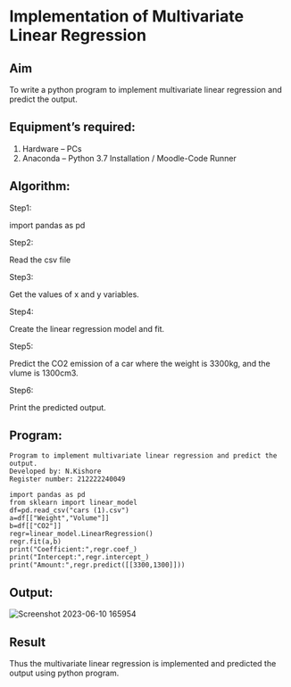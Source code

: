 # Implementation of Multivariate Linear Regression
## Aim
To write a python program to implement multivariate linear regression and predict the output.
## Equipment’s required:
1.	Hardware – PCs
2.	Anaconda – Python 3.7 Installation / Moodle-Code Runner
## Algorithm:

Step1:

import pandas as pd

Step2:

Read the csv file

Step3:

Get the values of x and y variables.

Step4:

Create the linear regression model and fit.

Step5:

Predict the CO2 emission of a car where the weight is 3300kg, and the vlume is 1300cm3.

Step6:

Print the predicted output.

## Program:
```
Program to implement multivariate linear regression and predict the output.
Developed by: N.Kishore
Register number: 212222240049

import pandas as pd
from sklearn import linear_model
df=pd.read_csv("cars (1).csv")
a=df[["Weight","Volume"]]
b=df[["CO2"]]
regr=linear_model.LinearRegression()
regr.fit(a,b)
print("Coefficient:",regr.coef_)
print("Intercept:",regr.intercept_)
print("Amount:",regr.predict([[3300,1300]]))
```
## Output:

![Screenshot 2023-06-10 165954](https://github.com/nkishore2210/Multivariate-Linear-Regression/assets/118707090/e4ac5ee6-e775-4a83-8d40-099c020d446b)

## Result
Thus the multivariate linear regression is implemented and predicted the output using python program.
